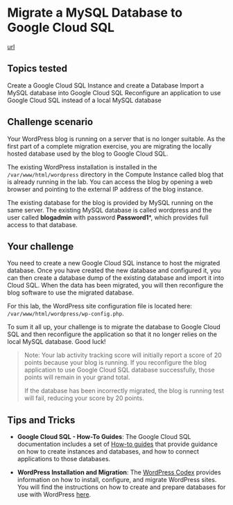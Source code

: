 # Migrate a MySQL Database to Google Cloud SQL

[url](https://google.qwiklabs.com/focuses/1740?parent=catalog)




## Topics tested

Create a Google Cloud SQL Instance and create a Database
Import a MySQL database into Google Cloud SQL
Reconfigure an application to use Google Cloud SQL instead of a local MySQL database

## Challenge scenario

Your WordPress blog is running on a server that is no longer suitable. As the first part of a complete migration exercise, you are migrating the locally hosted database used by the blog to Google Cloud SQL.

The existing WordPress installation is installed in the `/var/www/html/wordpress` directory in the Compute Instance called blog that is already running in the lab. You can access the blog by opening a web browser and pointing to the external IP address of the blog instance.

The existing database for the blog is provided by MySQL running on the same server. The existing MySQL database is called wordpress and the user called **blogadmin** with password **Password1***, which provides full access to that database.

## Your challenge

You need to create a new Google Cloud SQL instance to host the migrated database. Once you have created the new database and configured it, you can then create a database dump of the existing database and import it into Cloud SQL. When the data has been migrated, you will then reconfigure the blog software to use the migrated database.

For this lab, the WordPress site configuration file is located here: `/var/www/html/wordpress/wp-config.php`.

To sum it all up, your challenge is to migrate the database to Google Cloud SQL and then reconfigure the application so that it no longer relies on the local MySQL database. Good luck!

> Note: Your lab activity tracking score will initially report a score of 20 points because your blog is running. If you reconfigure the blog application to use Google Cloud SQL database successfully, those points will remain in your grand total.
> 
> If the database has been incorrectly migrated, the blog is running test will fail, reducing your score by 20 points.

## Tips and Tricks

- **Google Cloud SQL - How-To Guides**: The Google Cloud SQL documentation includes a set of [How-to guides](https://cloud.google.com/sql/docs/mysql/how-to) that provide guidance on how to create instances and databases, and how to connect applications to those databases.

- **WordPress Installation and Migration**: The [WordPress Codex](https://codex.wordpress.org/Installing_WordPress) provides information on how to install, configure, and migrate WordPress sites. You will find the instructions on how to create and prepare databases for use with WordPress [here](https://codex.wordpress.org/Installing_WordPress#Detailed_Instructions).